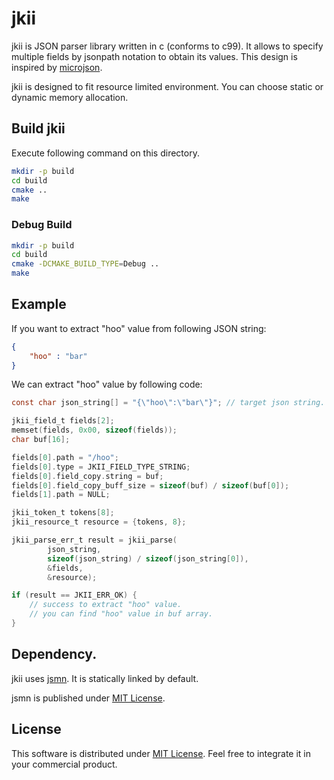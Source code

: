# jkii

jkii is JSON parser library written in c (conforms to c99).
It allows to specify multiple fields by jsonpath notation to obtain its values.
This design is inspired by [microjson](http://www.catb.org/esr/microjson/).

jkii is designed to fit resource limited environment.
You can choose static or dynamic memory allocation.

## Build jkii

Execute following command on this directory.

```sh
mkdir -p build
cd build
cmake ..
make
```


### Debug Build
```sh
mkdir -p build
cd build
cmake -DCMAKE_BUILD_TYPE=Debug ..
make
```

## Example

If you want to extract "hoo" value from following JSON string:

```json
{
    "hoo" : "bar"
}
```

We can extract "hoo" value by following code:

```c
const char json_string[] = "{\"hoo\":\"bar\"}"; // target json string.

jkii_field_t fields[2];
memset(fields, 0x00, sizeof(fields));
char buf[16];

fields[0].path = "/hoo";
fields[0].type = JKII_FIELD_TYPE_STRING;
fields[0].field_copy.string = buf;
fields[0].field_copy_buff_size = sizeof(buf) / sizeof(buf[0]);
fields[1].path = NULL;

jkii_token_t tokens[8];
jkii_resource_t resource = {tokens, 8};

jkii_parse_err_t result = jkii_parse(
        json_string,
        sizeof(json_string) / sizeof(json_string[0]),
        &fields,
        &resource);

if (result == JKII_ERR_OK) {
    // success to extract "hoo" value.
    // you can find "hoo" value in buf array.
}
```

## Dependency.

jkii uses [jsmn](http://zserge.com/jsmn.html).
It is statically linked by default.

jsmn is published under [MIT
License](http://opensource.org/licenses/mit-license.php).

## License
This software is distributed under [MIT License](http://opensource.org/licenses/mit-license.php).
Feel free to integrate it in your commercial product.
